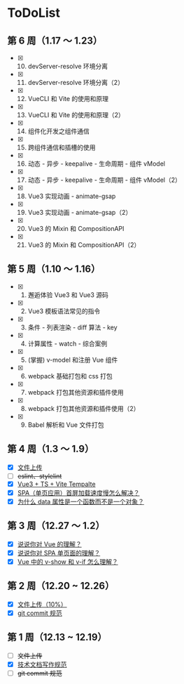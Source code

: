 # ToDoList

## 第 6 周（1.17 ～ 1.23）

- [x] 10. devServer-resolve 环境分离
- [x] 11. devServer-resolve 环境分离（2）
- [x] 12. VueCLI 和 Vite 的使用和原理
- [x] 13. VueCLI 和 Vite 的使用和原理（2）
- [x] 14. 组件化开发之组件通信
- [x] 15. 跨组件通信和插槽的使⽤
- [x] 16. 动态 - 异步 - keepalive - ⽣命周期 - 组件 vModel
- [x] 17. 动态 - 异步 - keepalive - ⽣命周期 - 组件 vModel（2）
- [x] 18. Vue3 实现动画 - animate-gsap
- [x] 19. Vue3 实现动画 - animate-gsap（2）
- [x] 20. Vue3 的 Mixin 和 CompositionAPI
- [x] 21. Vue3 的 Mixin 和 CompositionAPI（2）

## 第 5 周（1.10 ～ 1.16）

- [x] 1. 邂逅体验 Vue3 和 Vue3 源码
- [x] 2. Vue3 模板语法常见的指令
- [x] 3. 条件 - 列表渲染 - diff 算法 - key
- [x] 4. 计算属性 - watch - 综合案例
- [x] 5. (掌握) v-model 和注册 Vue 组件
- [x] 6. webpack 基础打包和 css 打包
- [x] 7. webpack 打包其他资源和插件使用
- [x] 8. webpack 打包其他资源和插件使用（2）
- [x] 9. Babel 解析和 Vue 文件打包

## 第 4 周（1.3 ～ 1.9）

- [x] [文件上传](https://github.com/Hongbusi/file-upload)
- [ ] ~~eslint、stylelint~~
- [x] [Vue3 + TS + Vite Tempalte](https://github.com/Hongbusi/create-app/tree/master/templates/vue3-ts-vite)
- [x] [SPA（单页应用）首屏加载速度慢怎么解决？](https://hongbusi.github.io/docs/interview/vue/first-page-time.html)
- [x] [为什么 data 属性是一个函数而不是一个对象？](https://hongbusi.github.io/docs/interview/vue/data.html)

## 第 3 周（12.27 ～ 1.2）

- [x] [说说你对 Vue 的理解？](https://hongbusi.github.io/docs/interview/vue/vue.html)
- [x] [说说你对 SPA 单页面的理解？](https://hongbusi.github.io/docs/interview/vue/spa.html)
- [x] [Vue 中的 v-show 和 v-if 怎么理解？](https://hongbusi.github.io/docs/interview/vue/show-if.html)

## 第 2 周（12.20 ~ 12.26）

- [x] [文件上传（10%）](https://github.com/Hongbusi/file-upload)
- [x] [git commit 规范](https://hongbusi.github.io/docs/blog/commitlint)

## 第 1 周（12.13 ~ 12.19）

- [ ] ~~文件上传~~
- [x] [技术文档写作规范](https://hongbusi.github.io/docs/blog/document-style-guide)
- [ ] ~~git commit 规范~~
